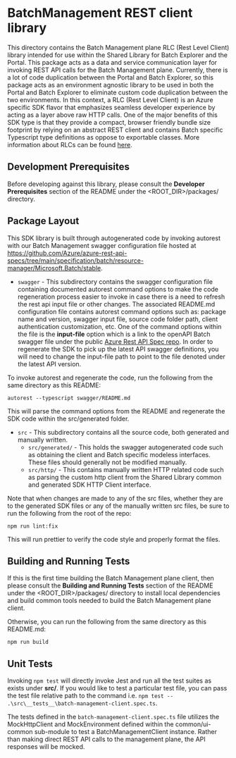 # BatchManagement REST client library

This directory contains the Batch Management plane RLC (Rest Level Client) library intended for use within the Shared Library for Batch Explorer and the Portal. This package acts as a data and service communication layer for invoking REST API calls for the Batch Management plane. Currently, there is a lot of code duplication between the Portal and Batch Explorer, so this package acts as an environment agnostic library to be used in both the Portal and Batch Explorer to eliminate custom code duplication between the two environments. In this context, a RLC (Rest Level Client) is an Azure specific SDK flavor that emphasizes seamless developer experience by acting as a layer above raw HTTP calls. One of the major benefits of this SDK type is that they provide a compact, browser friendly bundle size footprint by relying on an abstract REST client and contains Batch specific Typescript type definitions as oppose to exportable classes. More information about RLCs can be found [here](https://devblogs.microsoft.com/azure-sdk/azure-rest-libraries-for-javascript/).

## Development Prerequisites

Before developing against this library, please consult the __Developer Prerequisites__ section of the README under the <ROOT_DIR>/packages/ directory.

## Package Layout

This SDK library is built through autogenerated code by invoking autorest with our Batch Management swagger configuration file hosted at <https://github.com/Azure/azure-rest-api-specs/tree/main/specification/batch/resource-manager/Microsoft.Batch/stable>.

- `swagger` - This subdirectory contains the swagger configuration file containing documented autorest command options to make the code regeneration process easier to invoke in case there is a need to refresh the rest api input file or other changes. The associated README.md configuration file contains autorest command options such as: package name and version, swagger input file, source code folder path, client authentication customization, etc. One of the command options within the file is the __input-file__ option which is a link to the openAPI Batch swagger file under the public [Azure Rest API Spec repo](https://github.com/Azure/azure-rest-api-specs). In order to regenerate the SDK to pick up the latest API swagger definitions, you will need to change the input-file path to point to the file denoted under the latest API version.

To invoke autorest and regenerate the code, run the following from the same directory as this README:

```shell
autorest --typescript swagger/README.md
```

This will parse the command options from the README and regenerate the SDK code within the src/generated folder.

- `src` - This subdirectory contains all the source code, both generated and manually written.
    - `src/generated/` - This holds the swagger autogenerated code such as obtaining the client and Batch specific modeless interfaces. These files should generally not be modified manually.
    - `src/http/` - This contains manually written HTTP related code such as parsing the custom http client from the Shared Library common and generated SDK HTTP Client interface.

Note that when changes are made to any of the src files, whether they are to the generated SDK files or any of the manually written src files, be sure to run the following from the root of the repo:

```shell
npm run lint:fix
```

This will run prettier to verify the code style and properly format the files.


## Building and Running Tests

If this is the first time building the Batch Management plane client, then please consult the __Building and Running Tests__ section of the README under the <ROOT_DIR>/packages/ directory to install local dependencies and build common tools needed to build the Batch Management plane client.

Otherwise, you can run the following from the same directory as this README.md:

```shell
npm run build
```

## Unit Tests

Invoking `npm test` will directly invoke Jest and run all the test suites as exists under __src/__. If you would like to test a particular test file, you can pass the test file relative path to the command i.e. `npm test -- .\src\__tests__\batch-management-client.spec.ts`.

The tests defined in the `batch-management-client.spec.ts` file utilizes the MockHttpClient and MockEnvironment defined within the common/ui-common sub-module to test a BatchManagementClient instance. Rather than making direct REST API calls to the management plane, the API responses will be mocked.

